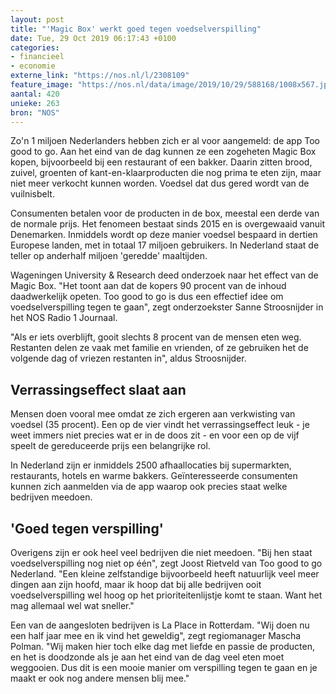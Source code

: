 ```yaml
---
layout: post
title: "'Magic Box' werkt goed tegen voedselverspilling"
date: Tue, 29 Oct 2019 06:17:43 +0100
categories: 
- financieel 
- economie 
externe_link: "https://nos.nl/l/2308109"
feature_image: "https://nos.nl/data/image/2019/10/29/588168/1008x567.jpg"
aantal: 420
unieke: 263
bron: "NOS"
---
```


<p>Zo'n 1 miljoen Nederlanders hebben zich er al voor aangemeld: de app Too good to go. Aan het eind van de dag kunnen ze een zogeheten Magic Box kopen, bijvoorbeeld bij een restaurant of een bakker. Daarin zitten brood, zuivel, groenten of kant-en-klaarproducten die nog prima te eten zijn, maar niet meer verkocht kunnen worden. Voedsel dat dus gered wordt van de vuilnisbelt.</p>
<p>Consumenten betalen voor de producten in de box, meestal een derde van de normale prijs. Het fenomeen bestaat sinds 2015 en is overgewaaid vanuit Denemarken. Inmiddels wordt op deze manier voedsel bespaard in dertien Europese landen, met in totaal 17 miljoen gebruikers. In Nederland staat de teller op anderhalf miljoen 'geredde' maaltijden.</p>
<p>Wageningen University &amp; Research deed onderzoek naar het effect van de Magic Box. "Het toont aan dat de kopers 90 procent van de inhoud daadwerkelijk opeten. Too good to go is dus een effectief idee om voedselverspilling tegen te gaan", zegt onderzoekster Sanne Stroosnijder in het NOS Radio 1 Journaal.</p>
<p>"Als er iets overblijft, gooit slechts 8 procent van de mensen eten weg. Restanten delen ze vaak met familie en vrienden, of ze gebruiken het de volgende dag of vriezen restanten in", aldus Stroosnijder.</p>
<h2>Verrassingseffect slaat aan</h2>
<p>Mensen doen vooral mee omdat ze zich ergeren aan verkwisting van voedsel (35 procent). Een op de vier vindt het verrassingseffect leuk - je weet immers niet precies wat er in de doos zit - en voor een op de vijf speelt de gereduceerde prijs een belangrijke rol.</p>
<p>In Nederland zijn er inmiddels 2500 afhaallocaties bij supermarkten, restaurants, hotels en warme bakkers. Geïnteresseerde consumenten kunnen zich aanmelden via de app waarop ook precies staat welke bedrijven meedoen.</p>
<h2>'Goed tegen verspilling'</h2>
<p>Overigens zijn er ook heel veel bedrijven die niet meedoen. "Bij hen staat voedselverspilling nog niet op één", zegt Joost Rietveld van Too good to go Nederland. "Een kleine zelfstandige bijvoorbeeld heeft natuurlijk veel meer dingen aan zijn hoofd, maar ik hoop dat bij alle bedrijven ooit voedselverspilling wel hoog op het prioriteitenlijstje komt te staan. Want het mag allemaal wel wat sneller."</p>
<p>Een van de aangesloten bedrijven is La Place in Rotterdam. "Wij doen nu een half jaar mee en ik vind het geweldig", zegt regiomanager Mascha Polman. "Wij maken hier toch elke dag met liefde en passie de producten, en het is doodzonde als je aan het eind van de dag veel eten moet weggooien. Dus dit is een mooie manier om verspilling tegen te gaan en je maakt er ook nog andere mensen blij mee."</p>
